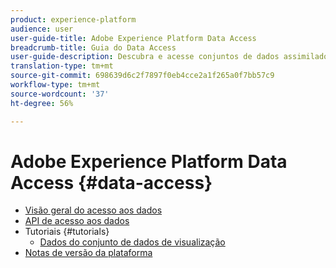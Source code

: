 ```yaml
---
product: experience-platform
audience: user
user-guide-title: Adobe Experience Platform Data Access
breadcrumb-title: Guia do Data Access
user-guide-description: Descubra e acesse conjuntos de dados assimilados no Platform.
translation-type: tm+mt
source-git-commit: 698639d6c2f7897f0eb4cce2a1f265a0f7bb57c9
workflow-type: tm+mt
source-wordcount: '37'
ht-degree: 56%

---
```



# Adobe Experience Platform Data Access {#data-access}

- [Visão geral do acesso aos dados](home.md)
- [API de acesso aos dados](api.md)
- Tutoriais {#tutorials}
   - [Dados do conjunto de dados de visualização](tutorials/dataset-data.md)
- [Notas de versão da plataforma](https://www.adobe.com/go/platform-release-notes-en)